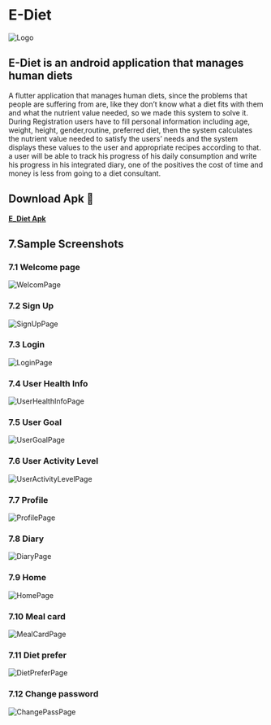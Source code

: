 # E-Diet

![Logo](e_diet\assets\appLogo\ediet_App_iOS.png)

## **E-Diet is an android application that manages human diets**

A flutter application that manages human diets, since the problems that people are suffering from are, like they don’t know what a diet fits with them and what the nutrient value needed, so we made this system to solve it.
During Registration users have to fill personal information including age, weight, height, gender,routine, preferred diet, then the system calculates the nutrient value needed to satisfy the users’ needs and the system displays these values to the user and appropriate recipes according to that.
a user will be able to track his progress of his daily consumption and write his progress in his integrated diary, one of the positives the cost of time and money is less from going to a diet consultant.

## Download Apk 📱

**[E_Diet Apk](https://github.com/SZ4M/E-diet/releases/download/1.1/E-Diet_v1.1.apk)**

## 7.Sample Screenshots

### 7.1 Welcome page

![WelcomPage](/Screenshots/WelcomePage.png "Welcome Page")

### 7.2 Sign Up

![SignUpPage](/Screenshots/SignupPage.png "SignUp Page")

### 7.3 Login

![LoginPage](/Screenshots/LoginPage.png "Login Page")

### 7.4 User Health Info

![UserHealthInfoPage](ScreenShots\UserHealthInfoPage.png "User Health Info Page")

### 7.5 User Goal

![UserGoalPage](ScreenShots\UserGoal.png "User Goal Page")

### 7.6 User Activity Level

![UserActivityLevelPage](ScreenShots\UserActivityLevel.png "User Activity Level Page")

### 7.7 Profile

![ProfilePage](ScreenShots\Proifle.png "Profile Page")

### 7.8 Diary

![DiaryPage](ScreenShots\Diary.png "Diary Page")

### 7.9 Home

![HomePage](ScreenShots\HomePage.png "Home Page")

### 7.10 Meal card

![MealCardPage](ScreenShots\MealCard.png "Meal Card Page")

### 7.11 Diet prefer

![DietPreferPage](ScreenShots\DietPrefer.png "Diet Prefer Page")

### 7.12 Change password

![ChangePassPage](ScreenShots\ChangePass.png "Change Pass Page")

